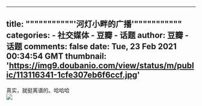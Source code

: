 
---
title: """""""""""'河灯小畔的广播'"""""""""""
categories: 
    - 社交媒体
    - 豆瓣 - 话题
author: 豆瓣 - 话题
comments: false
date: Tue, 23 Feb 2021 00:34:54 GMT
thumbnail: 'https://img9.doubanio.com/view/status/m/public/113116341-1cfe307eb6f6ccf.jpg'
---

<div>   
真实，就挺离谱的。哈哈哈<br><img src="https://img9.doubanio.com/view/status/m/public/113116341-1cfe307eb6f6ccf.jpg" referrerpolicy="no-referrer">  
</div>
            